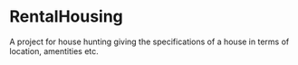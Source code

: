 # RentalHousing
A project for house hunting giving the specifications of a house in terms of location, amentities etc.
